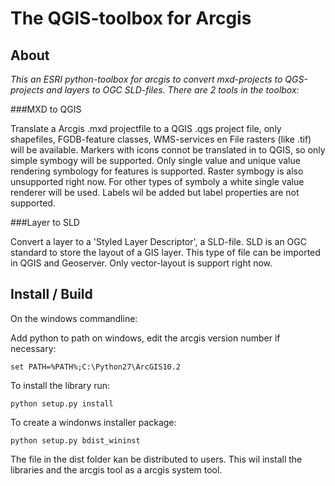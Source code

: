 
The QGIS-toolbox for Arcgis
====================

About
------

*This an ESRI python-toolbox for arcgis to convert mxd-projects to QGS-projects and layers to OGC SLD-files.
There are 2 tools in the toolbox:*

###MXD to QGIS

Translate a Arcgis .mxd projectfile to a QGIS .qgs project file, only shapefiles, 
FGDB-feature classes, WMS-services en File rasters (like .tif) will be available. 
Markers with icons connot be translated in to QGIS, so only simple symbogy will be supported.
Only single value and unique value rendering symbology for features is supported. 
Raster symbogy is also unsupported right now. 
For other types of symboly a white single value renderer will be used.
Labels wil be added but label properties are not supported.

###Layer to SLD

Convert a layer to a 'Styled Layer Descriptor', a SLD-file.
SLD is an OGC standard to store the layout of a GIS layer. 
This type of file can be imported in QGIS and Geoserver.
Only vector-layout is support right now.

Install / Build
-----

On the windows commandline:

Add python to path on windows, edit the arcgis version number if necessary:

    set PATH=%PATH%;C:\Python27\ArcGIS10.2

To install the library run: 

    python setup.py install
    
To create a windonws installer package:

    python setup.py bdist_wininst

The file in the dist folder kan be distributed to users.
This wil install the libraries and the arcgis tool as a arcgis system tool.




